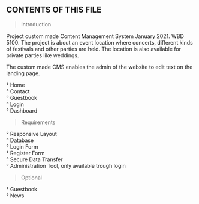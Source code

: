 CONTENTS OF THIS FILE
---------------------

> Introduction
 
Project custom made Content Management System January 2021. WBD 5100.
The project is about an event location where concerts, different kinds of festivals and other parties are held. The location is also available for private parties like weddings.

The custom made CMS enables the admin of the website to edit text on the landing page.

° Home <br>
° Contact <br>
° Guestbook <br>
° Login <br>
° Dashboard <br>

 > Requirements

° Responsive Layout <br>
° Database <br>
° Login Form <br>
° Register Form <br>
° Secure Data Transfer <br>
° Administration Tool, only available trough login

 > Optional

 ° Guestbook <br>
 ° News <br>

